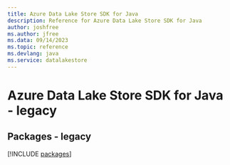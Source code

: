 ```yaml
---
title: Azure Data Lake Store SDK for Java
description: Reference for Azure Data Lake Store SDK for Java
author: joshfree
ms.author: jfree
ms.data: 09/14/2023
ms.topic: reference
ms.devlang: java
ms.service: datalakestore
---
```

# Azure Data Lake Store SDK for Java - legacy
## Packages - legacy
[!INCLUDE [packages](data-lake-store-index.md)]